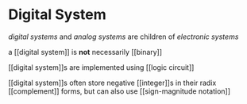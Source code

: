 # Digital System

_digital systems_ and _analog systems_ are children of _electronic systems_

a [[digital system]] is **not** necessarily [[binary]]

[[digital system]]s are implemented using [[logic circuit]]

[[digital system]]s often store negative [[integer]]s in their radix [[complement]] forms, but can also use [[sign-magnitude notation]]
